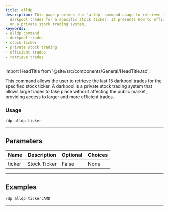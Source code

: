 ```yaml
---
title: alldp
description: This page provides the 'alldp' command usage to retrieve the last 15
  darkpool trades for a specific stock ticker. It presents how to efficiently trade
  on a private stock trading system.
keywords:
- alldp command
- darkpool trades
- stock ticker
- private stock trading
- efficient trades
- retrieve trades
---
```


import HeadTitle from '@site/src/components/General/HeadTitle.tsx';

<HeadTitle title="darkpool: alldp - Discord Reference | OpenBB Bot Docs" />

This command allows the user to retrieve the last 15 darkpool trades for the specified stock ticker. A darkpool is a private stock trading system that allows large trades to take place without affecting the public market, providing access to larger and more efficient trades.

### Usage

```python wordwrap
/dp alldp ticker
```

---

## Parameters

| Name | Description | Optional | Choices |
| ---- | ----------- | -------- | ------- |
| ticker | Stock Ticker | False | None |


---

## Examples

```
/dp alldp ticker:AMD
```

---
